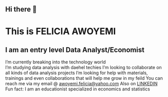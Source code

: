 ## Hi there 👋
# This is FELICIA AWOYEMI

## I am an entry level Data Analyst/Economist


 I’m currently breaking into the technology world  
 I’m studying data analysis with daehel techies
 I’m looking to collaborate on all kinds of data analysis projects
 I’m looking for help with materials, trainings and even collaborations that will help me grow in my feild 
 You can reach me via my email @ awoyemi.felicia@yahoo.com 
 Also on [LINKEDIN](https://www.linkedin.com/public-profile/settings?trk=d_flagship3_profile_self_view_public_profile)
 Fun fact: I am an educationist specialized in economics and statistics 

